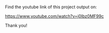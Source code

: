 Find the youtube link of this project output on:

https://www.youtube.com/watch?v=j0Ibz0MF99c


Thank you!
